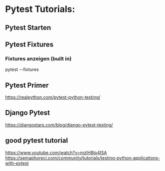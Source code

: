 # Pytest Tutorials:

## Pytest Starten 


## Pytest Fixtures

### Fixtures anzeigen (built in)

  pytest --fixtures



## Pytest Primer
https://realpython.com/pytest-python-testing/

## Django Pytest
https://djangostars.com/blog/django-pytest-testing/

## good pytest tutorial
https://www.youtube.com/watch?v=mzlH8lp4ISA
https://semaphoreci.com/community/tutorials/testing-python-applications-with-pytest
